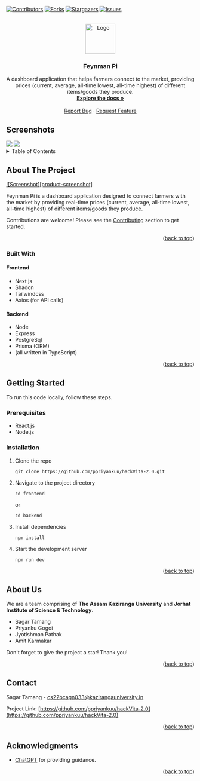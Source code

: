 <a name="readme-top"></a>

[![Contributors][contributors-shield]][contributors-url]
[![Forks][forks-shield]][forks-url]
[![Stargazers][stars-shield]][stars-url]
[![Issues][issues-shield]][issues-url]

<!-- PROJECT LOGO -->
<br />
<div align="center">
  <a href="https://github.com/ppriyankuu/hackVita-2.0">
    <img src="https://upload.wikimedia.org/wikipedia/commons/thumb/d/d5/Selenium_Logo.png/861px-Selenium_Logo.png" alt="Logo" width="80" height="80">
  </a>

<h3 align="center">Feynman Pi</h3>

  <p align="center">
    A dashboard application that helps farmers connect to the market, providing prices (current, average, all-time lowest, all-time highest) of different items/goods they produce.
    <br />
    <a href="https://github.com/ppriyankuu/hackVita-2.0/README.md"><strong>Explore the docs »</strong></a>
    <br />
    <br />
    <a href="https://github.com/ppriyankuu/hackVita-2.0/issues">Report Bug</a>
    ·
    <a href="https://github.com/ppriyankuu/hackVita-2.0/issues">Request Feature</a>
  </p>
</div>

## Screenshots

<img src="https://i.postimg.cc/HkBzsjxt/93a622b9-601d-4a70-a7e8-6a4db056ee53.jpg">
<img src="https://i.postimg.cc/WzQXMyrb/Screenshot-20240325-162859.png">

<details>
  <summary>Table of Contents</summary>
  <ol>
    <li>
      <a href="#about-the-project">About The Project</a>
      <ul>
        <li><a href="#built-with">Built With</a></li>
      </ul>
    </li>
    <li>
      <a href="#getting-started">Getting Started</a>
      <ul>
        <li><a href="#prerequisites">Prerequisites</a></li>
        <li><a href="#installation">Installation</a></li>
      </ul>
    </li>
    <li><a href="#usage">Usage</a></li>
    <li><a href="#roadmap">Roadmap</a></li>
    <li><a href="#about-us">About Us</a></li>
    <li><a href="#contact">Contact</a></li>
    <li><a href="#acknowledgments">Acknowledgments</a></li>
  </ol>
</details>

<!-- ABOUT THE PROJECT -->
## About The Project

[![Screenshot][product-screenshot]](#about-the-project)

Feynman Pi is a dashboard application designed to connect farmers with the market by providing real-time prices (current, average, all-time lowest, all-time highest) of different items/goods they produce.

Contributions are welcome! Please see the [Contributing](#contributing) section to get started.

<p align="right">(<a href="#readme-top">back to top</a>)</p>

### Built With

#### Frontend

* Next js
* Shadcn
* Tailwindcss
* Axios (for API calls)

#### Backend

* Node
* Express
* PostgreSql
* Prisma (ORM)
* (all written in TypeScript)

<p align="right">(<a href="#readme-top">back to top</a>)</p>

<!-- GETTING STARTED -->
## Getting Started

To run this code locally, follow these steps.

### Prerequisites

* React.js
* Node.js

### Installation

1. Clone the repo
    ```
    git clone https://github.com/ppriyankuu/hackVita-2.0.git
    ```

2. Navigate to the project directory
    ```
    cd frontend
    ```

    or
    
    ```
    cd backend
    ```

3. Install dependencies
    ```
    npm install
    ```

4. Start the development server
    ```
    npm run dev
    ```

<p align="right">(<a href="#readme-top">back to top</a>)</p>

<!-- About Us -->
## About Us

We are a team comprising of **The Assam Kaziranga University** and **Jorhat Institute of Science & Technology**.

* Sagar Tamang
* Priyanku Gogoi
* Jyotishman Pathak
* Amit Karmakar

Don't forget to give the project a star! Thank you!

<p align="right">(<a href="#readme-top">back to top</a>)</p>

<!-- CONTACT -->
## Contact

Sagar Tamang - cs22bcagn033@kazirangauniversity.in

Project Link: [https://github.com/ppriyankuu/hackVita-2.0](https://github.com/ppriyankuu/hackVita-2.0)

<p align="right">(<a href="#readme-top">back to top</a>)</p>

<!-- ACKNOWLEDGMENTS -->
## Acknowledgments

* [ChatGPT](https://chat.openai.com/) for providing guidance.

<p align="right">(<a href="#readme-top">back to top</a>)</p>

<!-- MARKDOWN LINKS & IMAGES -->
<!-- https://www.markdownguide.org/basic-syntax/#reference-style-links -->
[contributors-shield]: https://img.shields.io/github/contributors/ppriyankuu/hackVita-2.0?style=for-the-badge
[contributors-url]: https://github.com/ppriyankuu/hackVita-2.0/graphs/contributors
[forks-shield]: https://img.shields.io/github/forks/ppriyankuu/hackVita-2.0?style=for-the-badge
[forks-url]: https://github.com/ppriyankuu/hackVita-2.0/network/members
[stars-shield]: https://img.shields.io/github/stars/ppriyankuu/hackVita-2.0?style=for-the-badge
[stars-url]: https://github.com/ppriyankuu/hackVita-2.0/stargazers
[issues-shield]: https://img.shields.io/github/issues/ppriyankuu/hackVita-2.0?style=for-the-badge
[issues-url]: https://github.com/ppriyankuu/hackVita-2.0/issues
[license-shield]: https://img.shields.io/github/license/ppriyankuu/hackVita-2.0
